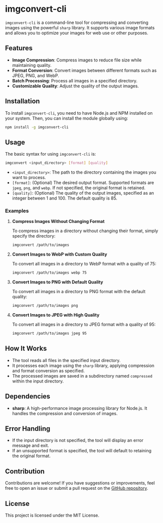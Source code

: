 # imgconvert-cli

`imgconvert-cli` is a command-line tool for compressing and converting images using the powerful `sharp` library. It supports various image formats and allows you to optimize your images for web use or other purposes.

## Features

- **Image Compression**: Compress images to reduce file size while maintaining quality.
- **Format Conversion**: Convert images between different formats such as JPEG, PNG, and WebP.
- **Batch Processing**: Process all images in a specified directory.
- **Customizable Quality**: Adjust the quality of the output images.

## Installation

To install `imgconvert-cli`, you need to have Node.js and NPM installed on your system. Then, you can install the module globally using:

```bash
npm install -g imgconvert-cli
```

## Usage

The basic syntax for using `imgconvert-cli` is:

```bash
imgconvert <input_directory> [format] [quality]
```

- `<input_directory>`: The path to the directory containing the images you want to process.
- `[format]`: (Optional) The desired output format. Supported formats are `jpeg`, `png`, and `webp`. If not specified, the original format is retained.
- `[quality]`: (Optional) The quality of the output images, specified as an integer between 1 and 100. The default quality is 85.

### Examples

1. **Compress Images Without Changing Format**

   To compress images in a directory without changing their format, simply specify the directory:

   ```bash
   imgconvert /path/to/images
   ```

2. **Convert Images to WebP with Custom Quality**

   To convert all images in a directory to WebP format with a quality of 75:

   ```bash
   imgconvert /path/to/images webp 75
   ```

3. **Convert Images to PNG with Default Quality**

   To convert all images in a directory to PNG format with the default quality:

   ```bash
   imgconvert /path/to/images png
   ```

4. **Convert Images to JPEG with High Quality**

   To convert all images in a directory to JPEG format with a quality of 95:

   ```bash
   imgconvert /path/to/images jpeg 95
   ```

## How It Works

- The tool reads all files in the specified input directory.
- It processes each image using the `sharp` library, applying compression and format conversion as specified.
- The processed images are saved in a subdirectory named `compressed` within the input directory.

## Dependencies

- **sharp**: A high-performance image processing library for Node.js. It handles the compression and conversion of images.

## Error Handling

- If the input directory is not specified, the tool will display an error message and exit.
- If an unsupported format is specified, the tool will default to retaining the original format.

## Contribution

Contributions are welcome! If you have suggestions or improvements, feel free to open an issue or submit a pull request on the [GitHub repository](https://github.com/yourusername/imgconvert-cli).

## License

This project is licensed under the MIT License.
